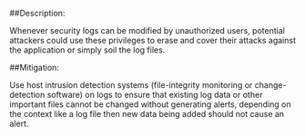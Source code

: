 ##Description:

Whenever security logs can be modified by unauthorized users, potential attackers could use these
privileges to erase and cover their attacks against the application or simply soil the log files.

##Mitigation:

Use host intrusion detection systems (file-integrity monitoring or change-detection software) on logs
to ensure that existing log data or other important files cannot be changed without generating alerts, 
depending on the context like a log file then new data being added should not cause an alert.
